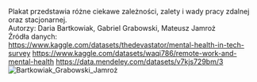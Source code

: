 Plakat przedstawia różne ciekawe zależności, zalety i wady pracy zdalnej oraz stacjonarnej. <br>
Autorzy: Daria Bartkowiak, Gabriel Grabowski, Mateusz Jamroż <br>
Źródła danych: <br>
https://www.kaggle.com/datasets/thedevastator/mental-health-in-tech-survey
https://www.kaggle.com/datasets/waqi786/remote-work-and-mental-health
https://data.mendeley.com/datasets/v7kjs729bm/3
![Bartkowiak_Grabowski_Jamroż](https://github.com/user-attachments/assets/69a5c5ac-9002-483e-bd64-6c5b506824b6)

